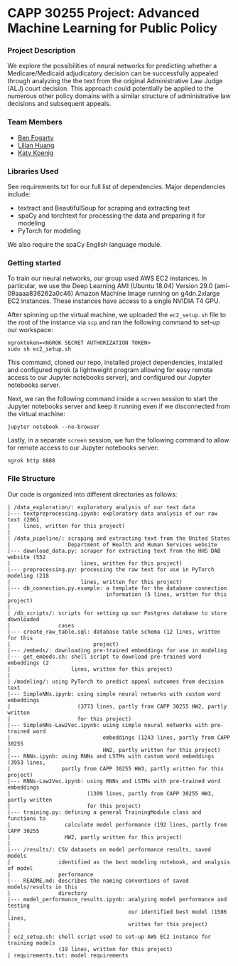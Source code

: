 # CAPP 30255 Project: Advanced Machine Learning for Public Policy

### Project Description

We explore the possibilities of neural networks for predicting whether a Medicare/Medicaid adjudicatory decision can be successfully appealed through analyzing the the text from the original Administrative Law Judge (ALJ) court decision. This approach could potentially be applied to the numerous other policy domains with a similar structure of administrative law decisions and subsequent appeals.

### Team Members
* [Ben Fogarty](https://github.com/fogarty-ben)
* [Lilian Huang](https://github.com/lilianhj)
* [Katy Koenig](https://github.com/katykoenig)

### Libraries Used

See requirements.txt for our full list of dependencies. Major dependencies include:

* textract and BeautifulSoup for scraping and extracting text
* spaCy and torchtext for processing the data and preparing it for modeling
* PyTorch for modeling

We also require the spaCy English language module.

### Getting started

To train our neural networks, our group used AWS EC2 instances. In particular,
we use the Deep Learning AMI (Ubuntu 18.04) Version 29.0 (ami-09aaaa836262a0c46)
Amazon Machine Image running on g4dn.2xlarge EC2 instances. These instances
have access to a single NVIDIA T4 GPU.

After spinning up the virtual machine, we uploaded the `ec2_setup.sh` file to
the root of the instance via `scp` and ran the following command to set-up our
workspace:

```
ngroktoken=<NGROK SECRET AUTHORIZATION TOKEN>
sudo sh ec2_setup.sh
```

This command, cloned our repo, installed project dependencies, installed and
configured ngrok (a lightweight program allowing for easy remote access to our
Jupyter notebooks server), and configured our Jupyter notebooks server.

Next, we ran the following command inside a `screen` session to start the
Jupyter notebooks server and keep it running even if we disconnected from the
virtual machine:

```
jupyter notebook --no-browser
```

Lastly, in a separate `screen` session, we fun the following command to allow
for remote access to our Jupyter notebooks server:

```
ngrok http 8888
```

### File Structure

Our code is organized into different directories as follows:

```
| /data_exploration/: exploratory analysis of our text data
|--- textpreprocessing.ipynb: exploratory data analysis of our raw text (2061
|    lines, written for this project)
|
| /data_pipeline/: scraping and extracting text from the United States
|                  Department of Health and Human Services website
|--- download_data.py: scraper for extracting text from the HHS DAB website (552
|                      lines, written for this project)
|--- preprocessing.py: processing the raw text for use in PyTorch modeling (218
|                      lines, written for this project)
|--- db_connection.py.example: a template for the database connection
|                              information (5 lines, written for this project)
|
| /db_scripts/: scripts for setting up our Postgres database to store downloaded
|               cases
|--- create_raw_table.sql: database table schema (12 lines, written for this
|                          project)
|--- /embeds/: downloading pre-trained embeddings for use in modeling
|--- get_embeds.sh: shell script to download pre-trained word embeddings (2
|                   lines, written for this project)
|
| /modeling/: using PyTorch to predict appeal outcomes from decision text
|--- SimpleNNs.ipynb: using simple neural networks with custom word embeddings
|                     (3773 lines, partly from CAPP 30255 HW2, partly written
|                     for this project)
|--- SimpleNNs-Law2Vec.ipynb: using simple neural networks with pre-trained word
|                             embeddings (1243 lines, partly from CAPP 30255
|                             HW2, partly written for this project)
|--- RNNs.ipynb: using RNNs and LSTMs with custom word embeddings (3953 lines,
|                partly from CAPP 30255 HW3, partly written for this project)
|--- RNNs-Law2Vec.ipynb: using RNNs and LSTMs with pre-trained word embeddings
|                        (1309 lines, partly from CAPP 30255 HW3, partly written
|                        for this project)
|--- training.py: defining a general TrainingModule class and functions to
|                 calculate model performance (192 lines, partly from CAPP 30255
|                 HW2, partly written for this project)
|
|--- /results/: CSV datasets on model performance results, saved models
|               identified as the best modeling notebook, and analysis of model
|               performance
|--- README.md: describes the naming conventions of saved models/results in this
|               directory
|--- model_performance_results.ipynb: analyzing model performance and testing
|                                     our identified best model (1586 lines,
|                                     written for this project)
|
| ec2_setup.sh: shell script used to set-up AWS EC2 instance for training models
                (19 lines, written for this project)
| requirements.txt: model requirements
```
